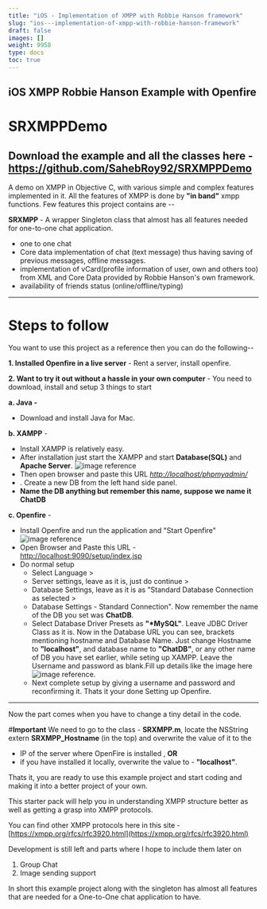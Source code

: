 ```yaml
---
title: "iOS - Implementation of XMPP with Robbie Hanson framework"
slug: "ios---implementation-of-xmpp-with-robbie-hanson-framework"
draft: false
images: []
weight: 9958
type: docs
toc: true
---
```


## iOS XMPP Robbie Hanson Example with Openfire
# **SRXMPPDemo**

  Download the example and all the classes here - https://github.com/SahebRoy92/SRXMPPDemo
----------

A demo on XMPP in Objective C, with various simple and complex features implemented in it. All the features of XMPP is done by **"in band"** xmpp functions.
Few features this project contains are --


**SRXMPP** - A wrapper Singleton class that almost has all features needed for one-to-one chat application.

 - one to one chat
 - Core data implementation of chat (text message) thus having saving of previous messages, offline messages.
 - implementation of vCard(profile information of user, own and others too) from XML and Core Data provided by Robbie Hanson's own framework.
 - availability of friends status (online/offline/typing)

----------
# **Steps to follow**

You want to use this project as a reference then you can do the following-- 

**1. Installed Openfire in a live server**     - Rent a server, install openfire.

**2. Want to try it out without a hassle in your own computer** - 
You need to download, install and setup 3 things to start

**a. Java -** 
 - Download and install Java for Mac.
  
**b. XAMPP** - 
 
 - Install XAMPP is relatively easy. 
 - After installation just start the XAMPP and start **Database(SQL)** and **Apache Server**.
  ![image reference](http://i.imgur.com/mXQmnhh.png?1)
 - Then open browser and paste this URL 
[*http://localhost/phpmyadmin/*](http://localhost/phpmyadmin/)
 - . Create a new DB from the left hand side panel.
 - **Name the DB anything but remember this name, suppose we name it ChatDB** 
 

**c. Openfire** -

 * Install Openfire and run the application and "Start Openfire"
 ![image reference](http://i.imgur.com/Ct8ft15.png?1)
 * Open Browser and Paste this URL - [http://localhost:9090/setup/index.jsp](http://localhost:9090/setup/index.jsp)
 * Do normal setup 
     * Select Language >
     * Server settings, leave as it is, just do continue > 
     * Database Settings, leave as it is as "Standard Database Connection as selected > 
     * Database Settings - Standard Connection". Now remember the name of the DB you set was **ChatDB**. 
     * Select Database Driver Presets as **"*MySQL"**. Leave JDBC Driver Class as it is. Now in the Database URL you can see, brackets mentioning hostname and Database Name. Just change Hostname to **"localhost"**, and database name to **"ChatDB"**, or any other name of DB you have set earlier, while seting up XAMPP.
     Leave the Username and password as blank.Fill up details like the image here 
     ![image reference](http://i.imgur.com/BKRBG3c.png?1).  
     * Next complete setup by giving a username and password and reconfirming it.
Thats it your done Setting up Openfire.

----------
Now the part comes when you have to change a tiny detail in the code.

#**Important**
  We need to go to the class - **SRXMPP.m**, locate the NSString extern **SRXMPP_Hostname** (in the top) and overwrite the value of it to the   

 - IP of the server where OpenFire is installed ,
  **OR**
 - if you have installed it locally, overwrite the value to - 
   **"localhost"**.

Thats it, you are ready to use this example project and start coding and making it into a better project of your own.

This starter pack will help you in understanding XMPP structure better as well as getting a grasp into XMPP protocols.

You can find other XMPP protocols here in this site - [https://xmpp.org/rfcs/rfc3920.html](https://xmpp.org/rfcs/rfc3920.html)

Development is still left and parts where I hope to include them later on 

 1. Group Chat
 2. Image sending support
 

In short this example project along with the singleton has almost all features that are needed for a One-to-One chat application to have.



